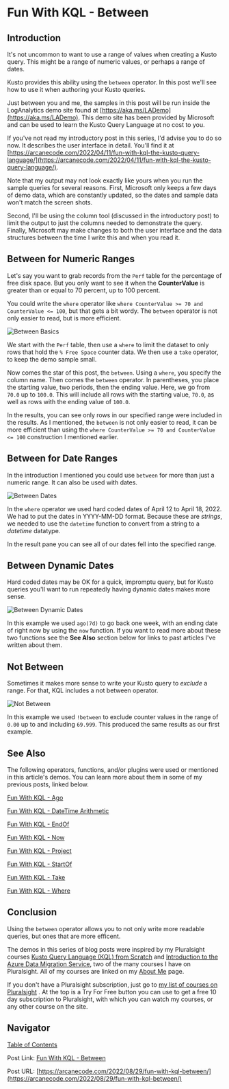 # Fun With KQL - Between

## Introduction

It's not uncommon to want to use a range of values when creating a Kusto query. This might be a range of numeric values, or perhaps a range of dates.

Kusto provides this ability using the `between` operator. In this post we'll see how to use it when authoring your Kusto queries.

Just between you and me, the samples in this post will be run inside the LogAnalytics demo site found at [https://aka.ms/LADemo](https://aka.ms/LADemo). This demo site has been provided by Microsoft and can be used to learn the Kusto Query Language at no cost to you.

If you've not read my introductory post in this series, I'd advise you to do so now. It describes the user interface in detail. You'll find it at [https://arcanecode.com/2022/04/11/fun-with-kql-the-kusto-query-language/](https://arcanecode.com/2022/04/11/fun-with-kql-the-kusto-query-language/).

Note that my output may not look exactly like yours when you run the sample queries for several reasons. First, Microsoft only keeps a few days of demo data, which are constantly updated, so the dates and sample data won't match the screen shots.

Second, I'll be using the column tool (discussed in the introductory post) to limit the output to just the columns needed to demonstrate the query. Finally, Microsoft may make changes to both the user interface and the data structures between the time I write this and when you read it.

## Between for Numeric Ranges

Let's say you want to grab records from the `Perf` table for the percentage of free disk space. But you only want to see it when the **CounterValue** is greater than or equal to 70 percent, up to 100 percent.

You could write the `where` operator like `where CounterValue >= 70 and CounterValue <= 100`, but that gets a bit wordy. The `between` operator is not only easier to read, but is more efficient.

![Between Basics](021.01_Between_Basics.png)

We start with the `Perf` table, then use a `where` to limit the dataset to only rows that hold the `% Free Space` counter data. We then use a `take` operator, to keep the demo sample small.

Now comes the star of this post, the `between`. Using a `where`, you specify the column name. Then comes the `between` operator. In parentheses, you place the starting value, two periods, then the ending value. Here, we go from `70.0` up to `100.0`. This will include all rows with the starting value, `70.0`, as well as rows with the ending value of `100.0`.

In the results, you can see only rows in our specified range were included in the results. As I mentioned, the `between` is not only easier to read, it can be more efficient than using the `where CounterValue >= 70 and CounterValue <= 100` construction I mentioned earlier.

## Between for Date Ranges

In the introduction I mentioned you could use `between` for more than just a numeric range. It can also be used with dates.

![Between Dates](021.02_Between_Dates.png)

In the `where` operator we used hard coded dates of April 12 to April 18, 2022. We had to put the dates in YYYY-MM-DD format. Because these are _strings_, we needed to use the `datetime` function to convert from a string to a _datetime_ datatype.

In the result pane you can see all of our dates fell into the specified range.

## Between Dynamic Dates

Hard coded dates may be OK for a quick, impromptu query, but for Kusto queries you'll want to run repeatedly having dynamic dates makes more sense.

![Between Dynamic Dates](021.03_Between_Dynamic_Dates.png)

In this example we used `ago(7d)` to go back one week, with an ending date of right now by using the `now` function. If you want to read more about these two functions see the **See Also** section below for links to past articles I've written about them.

## Not Between

Sometimes it makes more sense to write your Kusto query to _exclude_ a range. For that, KQL includes a not between operator.

![Not Between](021.04_Not_Between.png)

In this example we used `!between` to exclude counter values in the range of `0.00` up to and including `69.999`. This produced the same results as our first example.

## See Also

The following operators, functions, and/or plugins were used or mentioned in this article's demos. You can learn more about them in some of my previous posts, linked below.

[Fun With KQL - Ago](https://arcanecode.com/2022/07/11/fun-with-kql-ago/)

[Fun With KQL - DateTime Arithmetic](https://arcanecode.com/2022/08/08/fun-with-kql-datetime-arithmetic/)

[Fun With KQL - EndOf](https://arcanecode.com/2022/08/22/fun-with-kql-endof/)

[Fun With KQL - Now](https://arcanecode.com/2022/07/04/fun-with-kql-now/)

[Fun With KQL - Project](https://arcanecode.com/2022/05/30/fun-with-kql-project/)

[Fun With KQL - StartOf](https://arcanecode.com/2022/08/15/fun-with-kql-startof/)

[Fun With KQL - Take](https://arcanecode.com/2022/05/02/fun-with-kql-take/)

[Fun With KQL - Where](https://arcanecode.com/2022/04/25/fun-with-kql-where/)

## Conclusion

Using the `between` operator allows you to not only write more readable queries, but ones that are more efficent.

The demos in this series of blog posts were inspired by my Pluralsight courses [Kusto Query Language (KQL) from Scratch](https://pluralsight.pxf.io/MXDo5o) and [Introduction to the Azure Data Migration Service](https://pluralsight.pxf.io/2rQXjQ), two of the many courses I have on Pluralsight. All of my courses are linked on my [About Me](https://arcanecode.com/info/) page.

If you don't have a Pluralsight subscription, just go to [my list of courses on Pluralsight](https://pluralsight.pxf.io/kjz6jn) . At the top is a Try For Free button you can use to get a free 10 day subscription to Pluralsight, with which you can watch my courses, or any other course on the site.

## Navigator
[Table of Contents](../Table%20of%20Contents.md)

Post Link: [Fun With KQL - Between](https://arcanecode.com/2022/08/29/fun-with-kql-between/)

Post URL: [https://arcanecode.com/2022/08/29/fun-with-kql-between/](https://arcanecode.com/2022/08/29/fun-with-kql-between/)
